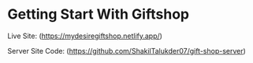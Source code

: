 # Getting Start With Giftshop

Live Site: (https://mydesiregiftshop.netlify.app/)

Server Site Code: (https://github.com/ShakilTalukder07/gift-shop-server)

 
 
